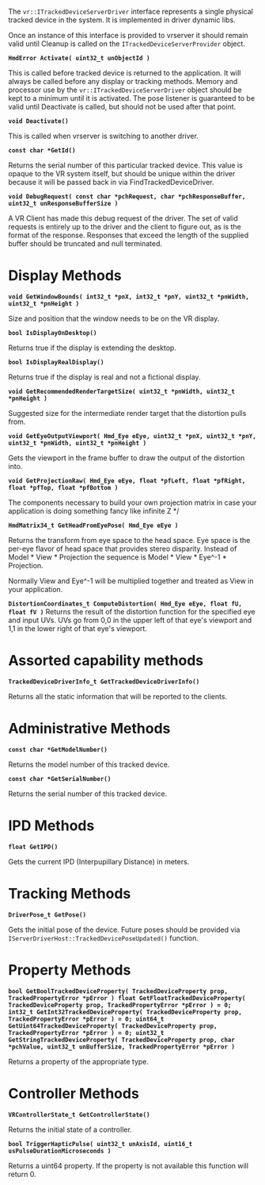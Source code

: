 The `vr::ITrackedDeviceServerDriver` interface represents a single physical tracked device in the system. It is implemented in driver dynamic libs. 

Once an instance of this interface is provided to vrserver it should remain valid until Cleanup is called on the `ITrackedDeviceServerProvider` object.

**`HmdError Activate( uint32_t unObjectId )`**

This is called before tracked device is returned to the application. It will always be
called before any display or tracking methods. Memory and processor use by the
`vr::ITrackedDeviceServerDriver` object should be kept to a minimum until it is activated. 
The pose listener is guaranteed to be valid until Deactivate is called, but 
should not be used after that point.


**`void Deactivate()`**

This is called when vrserver is switching to another driver.


**`const char *GetId()`**

Returns the serial number of this particular tracked device. This value is opaque to the VR system itself,
but should be unique within the driver because it will be passed back in via FindTrackedDeviceDriver.


**`void DebugRequest( const char *pchRequest, char *pchResponseBuffer, uint32_t unResponseBufferSize )`**

A VR Client has made this debug request of the driver. The set of valid requests is entirely
up to the driver and the client to figure out, as is the format of the response. Responses that
exceed the length of the supplied buffer should be truncated and null terminated.

# Display Methods

**`void GetWindowBounds( int32_t *pnX, int32_t *pnY, uint32_t *pnWidth, uint32_t *pnHeight )`**

Size and position that the window needs to be on the VR display.


**`bool IsDisplayOnDesktop()`**

Returns true if the display is extending the desktop.


**`bool IsDisplayRealDisplay()`**

Returns true if the display is real and not a fictional display.


**`void GetRecommendedRenderTargetSize( uint32_t *pnWidth, uint32_t *pnHeight )`**

Suggested size for the intermediate render target that the distortion pulls from.


**`void GetEyeOutputViewport( Hmd_Eye eEye, uint32_t *pnX, uint32_t *pnY, uint32_t *pnWidth, uint32_t *pnHeight )`**

Gets the viewport in the frame buffer to draw the output of the distortion into.


**`void GetProjectionRaw( Hmd_Eye eEye, float *pfLeft, float *pfRight, float *pfTop, float *pfBottom )`**

The components necessary to build your own projection matrix in case your
application is doing something fancy like infinite Z */


**`HmdMatrix34_t GetHeadFromEyePose( Hmd_Eye eEye )`**

Returns the transform from eye space to the head space. Eye space is the per-eye flavor of head
space that provides stereo disparity. Instead of Model * View * Projection the sequence is Model * View * Eye^-1 * Projection. 

Normally View and Eye^-1 will be multiplied together and treated as View in your application. 


**`DistortionCoordinates_t ComputeDistortion( Hmd_Eye eEye, float fU, float fV )`**
Returns the result of the distortion function for the specified eye and input UVs. UVs go from 0,0 in 
the upper left of that eye's viewport and 1,1 in the lower right of that eye's viewport.

# Assorted capability methods

**`TrackedDeviceDriverInfo_t GetTrackedDeviceDriverInfo()`**

Returns all the static information that will be reported to the clients.
	

# Administrative Methods

**`const char *GetModelNumber()`**

Returns the model number of this tracked device.

**`const char *GetSerialNumber()`**

Returns the serial number of this tracked device.

# IPD Methods

**`float GetIPD()`**

Gets the current IPD (Interpupillary Distance) in meters.

# Tracking Methods

**`DriverPose_t GetPose()`**

Gets the initial pose of the device. Future poses should be provided via `IServerDriverHost::TrackedDevicePoseUpdated()` function.


# Property Methods

**`bool GetBoolTrackedDeviceProperty( TrackedDeviceProperty prop, TrackedPropertyError *pError )
float GetFloatTrackedDeviceProperty( TrackedDeviceProperty prop, TrackedPropertyError *pError ) = 0;
int32_t GetInt32TrackedDeviceProperty( TrackedDeviceProperty prop, TrackedPropertyError *pError ) = 0;
uint64_t GetUint64TrackedDeviceProperty( TrackedDeviceProperty prop, TrackedPropertyError *pError ) = 0;
uint32_t GetStringTrackedDeviceProperty( TrackedDeviceProperty prop, char *pchValue, uint32_t unBufferSize, TrackedPropertyError *pError )`**

Returns a property of the appropriate type.


# Controller Methods


**`VRControllerState_t GetControllerState()`**

Returns the initial state of a controller.


**`bool TriggerHapticPulse( uint32_t unAxisId, uint16_t usPulseDurationMicroseconds )`**

Returns a uint64 property. If the property is not available this function will return 0.
